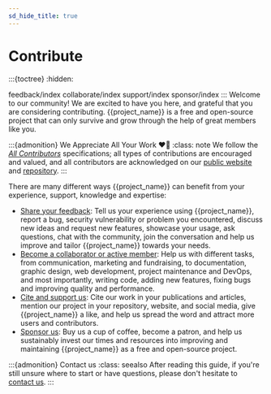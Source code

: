 ```yaml
---
sd_hide_title: true
---
```

# Contribute
:::{toctree}
:hidden:

feedback/index
collaborate/index
support/index
sponsor/index
:::
Welcome to our community!
We are excited to have you here, 
and grateful that you are considering contributing.
{{project_name}} is a free and open-source project that can only survive and grow 
through the help of great members like you.

:::{admonition} We Appreciate All Your Work ❤️🙏
:class: note
We follow the [*All Contributors*](https://allcontributors.org/docs/en/specification) specifications; 
all types of contributions are encouraged and valued, and 
all contributors are acknowledged on our [public website](../about/index.md#contributors) 
and [repository](../news/categoty/release-notes).
:::

There are many different ways {{project_name}} can benefit from your experience, 
support, knowledge and expertise:
* [Share your feedback](feedback/index.md): Tell us your experience using {{project_name}}, 
report a bug, security vulnerability or problem you encountered, discuss new ideas and request new features, 
showcase your usage, ask questions, chat with the community, 
join the conversation and help us improve and tailor {{project_name}} towards your needs.
* [Become a collaborator or active member](./collaborate/index): Help us with different tasks,
from communication, marketing and fundraising, to documentation, graphic design,
web development, project maintenance and DevOps, and most importantly, 
writing code, adding new features, fixing bugs and improving quality and performance.
* [Cite and support us](./support): Cite our work in your publications and articles, 
mention our project in your repository, website, and social media, 
give {{project_name}} a like, and help us spread the word and attract more users and contributors.
* [Sponsor us](./sponsor): Buy us a cup of coffee, become a patron, and help us sustainably
invest our times and resources into improving and maintaining {{project_name}} as
a free and open-source project.

:::{admonition} Contact us
:class: seealso
After reading this guide, if you're still unsure where to start or have questions, 
please don't hesitate to [contact us](../help/contact/index.md). 
:::

